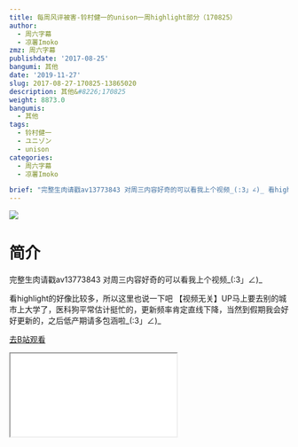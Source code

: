 ```yaml
---
title: 每周风评被害-铃村健一的unison一周highlight部分（170825）
author:
  - 周六字幕
  - 凉薯Imoko
zmz: 周六字幕
publishdate: '2017-08-25'
bangumi: 其他
date: '2019-11-27'
slug: 2017-08-27-170825-13865020
description: 其他&#8226;170825
weight: 8873.0
bangumis:
  - 其他
tags:
  - 铃村健一
  - ユニゾン
  - unison
categories:
  - 周六字幕
  - 凉薯Imoko

brief: "完整生肉请戳av13773843 对周三内容好奇的可以看我上个视频_(:3」∠)_ 看highlight的好像比较多，所以这里也说一下吧 【视频无关】UP马上要去别的城市上大学了，医科狗平常估计挺忙的，更新频率肯定直线下降，当然到假期我会好好更新的，之后低产期请多包涵啦_(:3」∠)_"
---
```

![](https://raw.githubusercontent.com/tcgriffith/owaraisite/master/static/tmpimg/40c292ef6c83a0b601d21bc99575b7128b8e5670.jpg.480.jpg)
# 简介  
完整生肉请戳av13773843
对周三内容好奇的可以看我上个视频_(:3」∠)_


看highlight的好像比较多，所以这里也说一下吧
【视频无关】UP马上要去别的城市上大学了，医科狗平常估计挺忙的，更新频率肯定直线下降，当然到假期我会好好更新的，之后低产期请多包涵啦_(:3」∠)_  

[去B站观看](https://www.bilibili.com/video/av13865020/)
<div class ="resp-container"><iframe class="testiframe" src="//player.bilibili.com/player.html?aid=13865020"", scrolling="no", allowfullscreen="true" > </iframe></div> 

